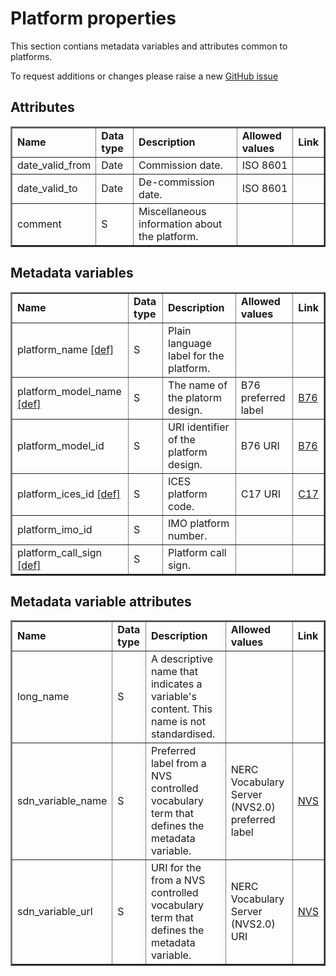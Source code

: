 # Platform properties


This section contians metadata variables and attributes common to platforms.

To request additions or changes please raise a new [GitHub issue](https://github.com/I-Ocean/common-metadata/issues/new)

Attributes
----------
<table border="2" cellpadding="5"> 
<tr><td><strong>Name</strong></td><td><strong>Data type</strong></td><td><strong>Description</strong></td><td><strong>Allowed values</strong></td><td><strong>Link</strong></td></tr> 
<tr><td>date_valid_from</td><td>Date</td><td>Commission date.</td><td>ISO 8601</td><td>&nbsp;</td></tr> 
<tr><td>date_valid_to</td><td>Date</td><td>De-commission date.</td><td>ISO 8601</td><td>&nbsp;</td></tr> 
<tr><td>comment</td><td>S</td><td>Miscellaneous information about the platform.</td><td>&nbsp;</td><td>&nbsp;</td></tr> 
</table> 

Metadata variables
------------------

<table border="2" cellpadding="5"> 
<tr><td><strong>Name</strong></td><td><strong>Data type</strong></td><td><strong>Description</strong></td><td><strong>Allowed values</strong></td><td><strong>Link</strong></td></tr> 
<tr><td>platform_name <a href='http://vocab.nerc.ac.uk/collection/W07/current/IDEN0002/'>[def]</a></td><td>S</td><td>Plain language label for the platform.</td><td>&nbsp;</td><td>&nbsp;</td></tr> 
<tr><td>platform_model_name <a href='http://vocab.nerc.ac.uk/collection/W07/current/IDEN0003/'>[def]</a></td><td>S</td><td>The name of the platorm design.</td><td>B76 preferred label</td><td><a href='http://vocab.nerc.ac.uk/collection/B76/current/'>B76</a></td></tr> 
<tr><td>platform_model_id</td><td>S</td><td>URI identifier of the platform design.</td><td>B76 URI</td><td><a href='http://vocab.nerc.ac.uk/collection/B76/current/'>B76</a></td></tr> 
<tr><td>platform_ices_id  <a href='http://vocab.nerc.ac.uk/collection/W07/current/IDEN0001/'>[def]</a></td><td>S</td><td>ICES platform code.</td><td>C17 URI</td><td><a href='http://vocab.nerc.ac.uk/collection/C17/current/'>C17</a></td></tr> 
<tr><td>platform_imo_id </td><td>S</td><td>IMO platform number.</td><td>&nbsp;</td><td>&nbsp;</td></tr> 
<tr><td>platform_call_sign <a href='http://vocab.nerc.ac.uk/collection/W07/current/IDEN0010/'>[def]</a></td><td>S</td><td>Platform call sign.</td><td>&nbsp;</td><td>&nbsp;</td></tr> 
</table> 

Metadata variable attributes
----------------------------
<table border="2" cellpadding="5"> 
<tr><td><strong>Name</strong></td><td><strong>Data type</strong></td><td><strong>Description</strong></td><td><strong>Allowed values</strong></td><td><strong>Link</strong></td></tr> 
<tr><td>long_name</td><td>S</td><td>A descriptive name that indicates a variable's content. This name is not standardised.</td><td>&nbsp;</td><td>&nbsp;</td></tr> 
<tr><td>sdn_variable_name</td><td>S</td><td>Preferred label from a NVS controlled vocabulary term that defines the metadata variable.</td><td>NERC Vocabulary Server (NVS2.0) preferred label</td><td> <a href='http://vocab.nerc.ac.uk/'>NVS</a></td></tr> 
<tr><td>sdn_variable_url</td><td>S</td><td>URI for the from a NVS controlled vocabulary term that defines the metadata variable.</td><td>NERC Vocabulary Server (NVS2.0) URI</td><td> <a href='http://vocab.nerc.ac.uk/'>NVS</a></td></tr> 
</table> 

